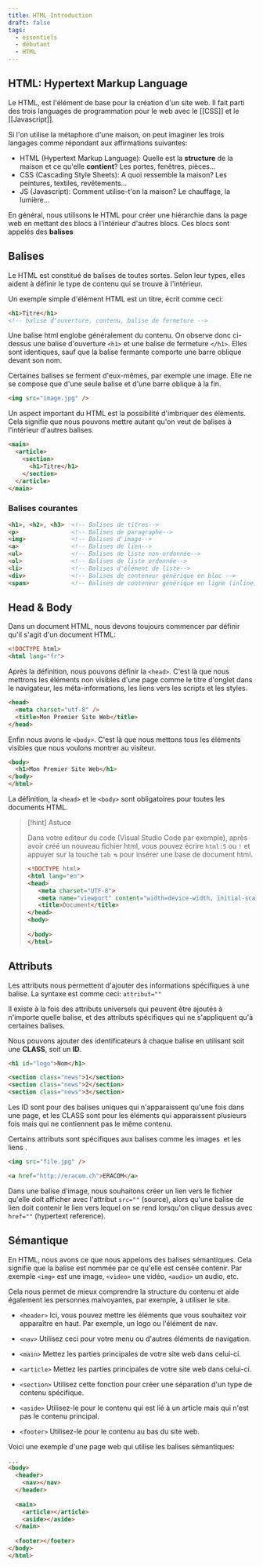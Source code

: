 ```yaml
---
title: HTML Introduction
draft: false
tags:
  - essentiels
  - débutant
  - HTML
---
```


## HTML: Hypertext Markup Language

Le HTML, est l'élément de base pour la création d'un site web. Il fait parti des trois languages de programmation pour le web avec le [[CSS]] et le [[Javascript]].

Si l'on utilise la métaphore d'une maison, on peut imaginer les trois langages comme répondant aux affirmations suivantes:
- HTML (Hypertext Markup Language): Quelle est la **structure** de la maison et ce qu'elle **contient**? Les portes, fenêtres, pièces…
- CSS (Cascading Style Sheets): A quoi ressemble la maison? Les peintures, textiles, revêtements…
- JS (Javascript): Comment utilise-t'on la maison? Le chauffage, la lumière…

En général, nous utilisons le HTML pour créer une hiérarchie dans la page web en mettant des blocs à l'intérieur d'autres blocs. Ces blocs sont appelés des **balises**

## Balises
Le HTML est constitué de balises de toutes sortes. Selon leur types, elles aident à définir le type de contenu qui se trouve à l'intérieur.

Un exemple simple d'élément HTML est un titre, écrit comme ceci:
```html
<h1>Titre</h1>
<!-- balise d'ouverture, contenu, balise de fermeture -->
```

Une balise html englobe généralement du contenu. On observe donc ci-dessus une balise d'ouverture `<h1>` et une balise de fermeture `</h1>`. Elles sont identiques, sauf que la balise fermante comporte une barre oblique devant son nom.

Certaines balises se ferment d'eux-mêmes, par exemple une image. Elle ne se compose que d'une seule balise et d'une barre oblique à la fin.

```html
<img src="image.jpg" />
```

Un aspect important du HTML est la possibilité d'imbriquer des éléments. Cela signifie que nous pouvons mettre autant qu'on veut de balises à l'intérieur d'autres balises.

```html
<main>
  <article>
    <section>
      <h1>Titre</h1>
    </section>
  </article>
</main>
```

### Balises courantes
```html
<h1>, <h2>, <h3>  <!-- Balises de titres-->
<p>               <!-- Balises de paragraphe-->
<img>             <!-- Balises d'image-->
<a>               <!-- Balises de lien-->
<ul>              <!-- Balises de liste non-ordonnée-->
<ol>              <!-- Balises de liste ordonnée-->
<li>              <!-- Balises d'élément de liste-->
<div>             <!-- Balises de conteneur générique en bloc -->
<span>            <!-- Balises de conteneur générique en ligne (inline) pour les contenus phrasés-->

```

## Head & Body

Dans un document HTML, nous devons toujours commencer par définir qu'il s'agit d'un document HTML:

```html
<!DOCTYPE html>
<html lang="fr">
```

Après la définition, nous pouvons définir la `<head>`. C'est là que nous mettrons les éléments non visibles d'une page comme le titre d'onglet dans le navigateur, les méta-informations, les liens vers les scripts et les styles.

```html
<head>
  <meta charset="utf-8" />
  <title>Mon Premier Site Web</title>
</head>
```

Enfin nous avons le `<body>`. C'est là que nous mettons tous les éléments visibles que nous voulons montrer au visiteur.

```html
<body>
  <h1>Mon Premier Site Web</h1>
</body>
</html>
```

La définition, la `<head>` et le `<body>` sont obligatoires pour toutes les documents HTML.

> [!hint] Astuce
> 
> Dans votre editeur du code (Visual Studio Code par exemple), après avoir créé un nouveau fichier html, vous pouvez écrire `html:5` ou `!` et appuyer sur la touche `tab ↹` pour insérer une base de document html.
> ```html
> <!DOCTYPE html>
> <html lang="en">
> <head>
>    <meta charset="UTF-8">
>    <meta name="viewport" content="width=device-width, initial-scale=1.0">
>    <title>Document</title>
> </head>
> <body>
>    
> </body>
> </html>
>```


## Attributs
Les attributs nous permettent d'ajouter des informations spécifiques à une balise. La syntaxe est comme ceci: `attribut=""`

Il existe à la fois des attributs universels qui peuvent être ajoutés à n'importe quelle balise, et des attributs spécifiques qui ne s'appliquent qu'à certaines balises.

Nous pouvons ajouter des identificateurs à chaque balise en utilisant soit une **CLASS**, soit un **ID**.

```html
<h1 id="logo">Nom</h1>

<section class="news">1</section>
<section class="news">2</section>
<section class="news">3</section>
```

Les ID sont pour des balises uniques qui n'apparaissent qu'une fois dans une page, et les CLASS sont pour les éléments qui apparaissent plusieurs fois mais qui ne contiennent pas le même contenu.

Certains attributs sont spécifiques aux balises comme les images <img> et les liens <a>.

```html
<img src="file.jpg" />

<a href="http://eracom.ch">ERACOM</a>
```

Dans une balise d'image, nous souhaitons créer un lien vers le fichier qu'elle doit afficher avec l'attribut `src=""` (source), alors qu'une balise de lien doit contenir le lien vers lequel on se rend lorsqu'on clique dessus avec `href=""` (hypertext reference).

## Sémantique

En HTML, nous avons ce que nous appelons des balises sémantiques. Cela signifie que la balise est nommée par ce qu'elle est censée contenir. Par exemple `<img>` est une image, `<video>` une vidéo, `<audio>` un audio, etc.

Cela nous permet de mieux comprendre la structure du contenu et aide également les personnes malvoyantes, par exemple, à utiliser le site.

- `<header>`
Ici, vous pouvez mettre les éléments que vous souhaitez voir apparaître en haut. Par exemple, un logo ou l'élément de nav.

- `<nav>`
Utilisez ceci pour votre menu ou d'autres éléments de navigation.

- `<main>`
Mettez les parties principales de votre site web dans celui-ci.

- `<article>`
Mettez les parties principales de votre site web dans celui-ci.

- `<section>`
Utilisez cette fonction pour créer une séparation d'un type de contenu spécifique.

- `<aside>`
Utilisez-le pour le contenu qui est lié à un article mais qui n'est pas le contenu principal.

- `<footer>`
Utilisez-le pour le contenu au bas du site web.

Voici une exemple d'une page web qui utilise les balises sémantiques:

```html
...
<body>
  <header>
    <nav></nav>
  </header> 
  
  <main>
    <article></article>
    <aside></aside>
  </main> 
  
  <footer></footer> 
</body>
</html>
```




